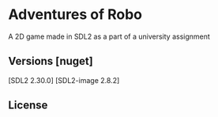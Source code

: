 # Adventures of Robo
A 2D game made in SDL2 as a part of a university assignment


## Versions [nuget]
[SDL2 2.30.0] [SDL2-image 2.8.2]


## License
